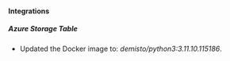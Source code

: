 
#### Integrations

##### Azure Storage Table
- Updated the Docker image to: *demisto/python3:3.11.10.115186*.



